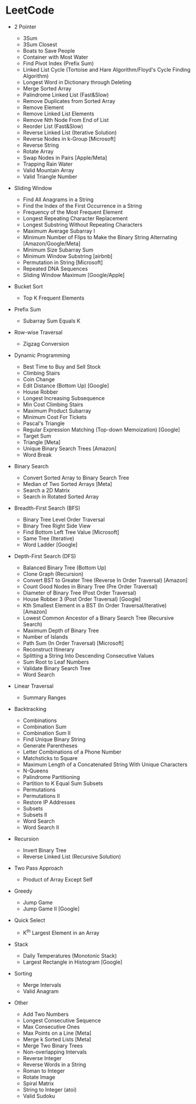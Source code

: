 # LeetCode

- 2 Pointer
  - 3Sum
  - 3Sum Closest
  - Boats to Save People
  - Container with Most Water
  - Find Pivot Index (Prefix Sum)
  - Linked List Cycle (Tortoise and Hare Algorithm/Floyd's Cycle Finding Algorithm)
  - Longest Word in Dictionary through Deleting
  - Merge Sorted Array
  - Palindrome Linked List (Fast&Slow)
  - Remove Duplicates from Sorted Array
  - Remove Element
  - Remove Linked List Elements
  - Remove Nth Node From End of List
  - Reorder List (Fast&Slow)
  - Reverse Linked List (Iterative Solution)
  - Reverse Nodes in k-Group [Microsoft]
  - Reverse String
  - Rotate Array
  - Swap Nodes in Pairs [Apple/Meta]
  - Trapping Rain Water
  - Valid Mountain Array
  - Valid Triangle Number

- Sliding Window
  - Find All Anagrams in a String
  - Find the Index of the First Occurrence in a String
  - Frequency of the Most Frequent Element
  - Longest Repeating Character Replacement
  - Longest Substring Without Repeating Characters
  - Maximum Average Subarray I
  - Minimum Number of Flips to Make the Binary String Alternating [Amazon/Google/Meta]
  - Minimum Size Subarray Sum
  - Minimum Window Substring [airbnb]
  - Permutation in String [Microsoft]
  - Repeated DNA Sequences
  - Sliding Window Maximum [Google/Apple]
 
- Bucket Sort
  - Top K Frequent Elements

- Prefix Sum
  - Subarray Sum Equals K
 
- Row-wise Traversal
  - Zigzag Conversion

- Dynamic Programming
  - Best Time to Buy and Sell Stock
  - Climbing Stairs
  - Coin Change
  - Edit Distance (Bottom Up) [Google]
  - House Robber
  - Longest Increasing Subsequence
  - Min Cost Climbing Stairs
  - Maximum Product Subarray
  - Minimum Cost For Tickets
  - Pascal's Triangle
  - Regular Expression Matching (Top-down Memoization) [Google]
  - Target Sum
  - Triangle [Meta]
  - Unique Binary Search Trees [Amazon]
  - Word Break

- Binary Search
  - Convert Sorted Array to Binary Search Tree
  - Median of Two Sorted Arrays [Meta]
  - Search a 2D Matrix
  - Search in Rotated Sorted Array

- Breadth-First Search (BFS)
  - Binary Tree Level Order Traversal
  - Binary Tree Right Side View
  - Find Bottom Left Tree Value [Microsoft]
  - Same Tree (Iterative)
  - Word Ladder [Google]

- Depth-First Search (DFS)
  - Balanced Binary Tree (Bottom Up)
  - Clone Graph (Recursion)
  - Convert BST to Greater Tree (Reverse In Order Traversal) [Amazon]
  - Count Good Nodes in Binary Tree (Pre Order Traversal)
  - Diameter of Binary Tree (Post Order Traversal)
  - House Robber 3 (Post Order Traversal) [Google]
  - Kth Smallest Element in a BST (In Order Traversal/Iterative) [Amazon]
  - Lowest Common Ancestor of a Binary Search Tree (Recursive Search)
  - Maximum Depth of Binary Tree
  - Number of Islands
  - Path Sum (In Order Traversal) [Microsoft]
  - Reconstruct Itinerary
  - Splitting a String Into Descending Consecutive Values
  - Sum Root to Leaf Numbers
  - Validate Binary Search Tree
  - Word Search

- Linear Traversal
  - Summary Ranges

- Backtracking
  - Combinations
  - Combination Sum
  - Combination Sum II
  - Find Unique Binary String
  - Generate Parentheses
  - Letter Combinations of a Phone Number
  - Matchsticks to Square
  - Maximum Length of a Concatenated String With Unique Characters
  - N-Queens
  - Palindrome Partitioning
  - Partition to K Equal Sum Subsets
  - Permutations
  - Permutations II
  - Restore IP Addresses
  - Subsets
  - Subsets II
  - Word Search
  - Word Search II

- Recursion
  - Invert Binary Tree
  - Reverse Linked List (Recursive Solution)

- Two Pass Approach
  - Product of Array Except Self

- Greedy
  - Jump Game
  - Jump Game II [Google]

- Quick Select
  - K<sup>th</sup> Largest Element in an Array

- Stack
  - Daily Temperatures (Monotonic Stack)
  - Largest Rectangle in Histogram [Google]

- Sorting
  - Merge Intervals
  - Valid Anagram

- Other
  - Add Two Numbers
  - Longest Consecutive Sequence
  - Max Consecutive Ones
  - Max Points on a Line [Meta]
  - Merge k Sorted Lists [Meta]
  - Merge Two Binary Trees
  - Non-overlapping Intervals
  - Reverse Integer
  - Reverse Words in a String
  - Roman to Integer
  - Rotate Image
  - Spiral Matrix
  - String to Integer (atoi)
  - Valid Sudoku
